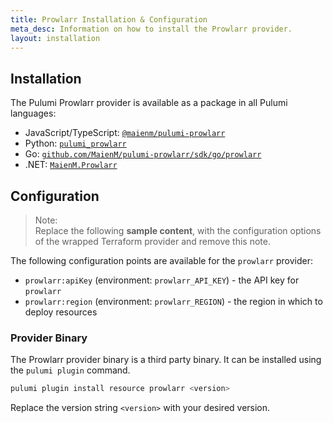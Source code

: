 ```yaml
---
title: Prowlarr Installation & Configuration
meta_desc: Information on how to install the Prowlarr provider.
layout: installation
---
```


## Installation

The Pulumi Prowlarr provider is available as a package in all Pulumi languages:

* JavaScript/TypeScript: [`@maienm/pulumi-prowlarr`](https://www.npmjs.com/package/@maienm/pulumi-prowlarr)
* Python: [`pulumi_prowlarr`](https://pypi.org/project/pulumi_prowlarr/)
* Go: [`github.com/MaienM/pulumi-prowlarr/sdk/go/prowlarr`](https://pkg.go.dev/github.com/MaienM/pulumi-prowlarr/sdk/go/prowlarr)
* .NET: [`MaienM.Prowlarr`](https://www.nuget.org/packages/MaienM.Prowlarr)


## Configuration

> Note:  
> Replace the following **sample content**, with the configuration options
> of the wrapped Terraform provider and remove this note.

The following configuration points are available for the `prowlarr` provider:

- `prowlarr:apiKey` (environment: `prowlarr_API_KEY`) - the API key for `prowlarr`
- `prowlarr:region` (environment: `prowlarr_REGION`) - the region in which to deploy resources

### Provider Binary

The Prowlarr provider binary is a third party binary. It can be installed using the `pulumi plugin` command.

```bash
pulumi plugin install resource prowlarr <version>
```

Replace the version string `<version>` with your desired version.
